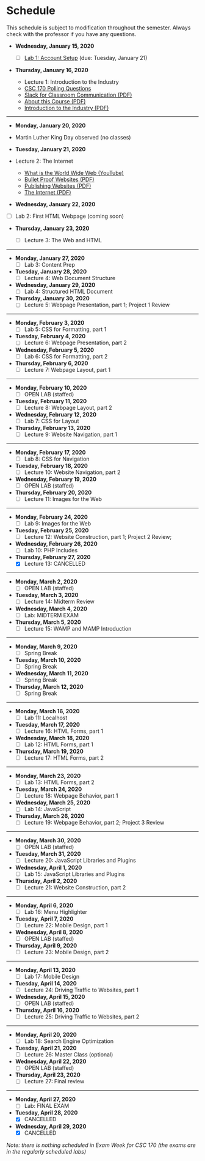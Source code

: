 # Schedule
This schedule is subject to modification throughout the semester. Always check with the professor if you have any questions.

- **Wednesday, January 15, 2020**
  - [ ] [Lab 1: Account Setup](lab01-account-setup/instructions.md) (due: Tuesday, January 21)
  
- **Thursday, January 16, 2020**
  
  - Lecture 1: Introduction to the Industry
  - [CSC 170 Polling Questions](https://forms.gle/b75g4tR9viEo1peS7)
  - [Slack for Classroom Communication (PDF)](01-Introduction-to-the-industry/slack-for-classroom-communication.pdf)
  - [About this Course (PDF)](01-Introduction-to-the-industry/about-this-course.pdf)
  - [Introduction to the Industry (PDF)](01-Introduction-to-the-industry/introduction-to-the-industry.pdf)
  

<hr>

- **Monday, January 20, 2020**
  
- Martin Luther King Day observed (no classes)
  
- **Tuesday, January 21, 2020**
  
- Lecture 2: The Internet
  
  - [What is the World Wide Web (YouTube)](https://www.youtube.com/watch?v=J8hzJxb0rpc)
  - [Bullet Proof Websites (PDF)](02-the-internet/bullet-proof-websites.pdf)
  - [Publishing Websites (PDF)](02-the-internet/publishing-websites.pdf)
  - [The Internet (PDF)](02-the-internet/the-internet.pdf)
  
- **Wednesday, January 22, 2020**
  
- [ ] Lab 2: First HTML Webpage (coming soon)
  
- **Thursday, January 23, 2020**
  
  - [ ] Lecture 3: The Web and HTML

<hr>

- **Monday, January 27, 2020**
  - [ ] Lab 3: Content Prep

- **Tuesday, January 28, 2020**
  - [ ] Lecture 4: Web Document Structure

- **Wednesday, January 29, 2020**
  - [ ] Lab 4: Structured HTML Document

- **Thursday, January 30, 2020**
  - [ ] Lecture 5: Webpage Presentation, part 1; Project 1 Review

<hr>

- **Monday, February 3, 2020**
  - [ ] Lab 5: CSS for Formatting, part 1

- **Tuesday, February 4, 2020**
  - [ ] Lecture 6: Webpage Presentation, part 2

- **Wednesday, February 5, 2020**
  - [ ] Lab 6: CSS for Formatting, part 2

- **Thursday, February 6, 2020**
  - [ ] Lecture 7: Webpage Layout, part 1

<hr>

- **Monday, February 10, 2020**
  - [ ] OPEN LAB (staffed)

- **Tuesday, February 11, 2020**
  - [ ] Lecture 8: Webpage Layout, part 2

- **Wednesday, February 12, 2020**
  - [ ] Lab 7: CSS for Layout

- **Thursday, February 13, 2020**
  - [ ] Lecture 9: Website Navigation, part 1

<hr>

- **Monday, February 17, 2020**
  - [ ] Lab 8: CSS for Navigation

- **Tuesday, February 18, 2020**
  - [ ] Lecture 10: Website Navigation, part 2

- **Wednesday, February 19, 2020**
  - [ ] OPEN LAB (staffed)

- **Thursday, February 20, 2020**
  - [ ] Lecture 11: Images for the Web

<hr>

- **Monday, February 24, 2020**
  - [ ] Lab 9: Images for the Web

- **Tuesday, February 25, 2020**
  - [ ] Lecture 12: Website Construction, part 1; Project 2 Review; 

- **Wednesday, February 26, 2020**
  - [ ] Lab 10: PHP Includes

- **Thursday, February 27, 2020**
  - [x] Lecture 13: CANCELLED

<hr>

- **Monday, March 2, 2020**
  - [ ] OPEN LAB (staffed)

- **Tuesday, March 3, 2020**
  - [ ] Lecture 14: Midterm Review

- **Wednesday, March 4, 2020**
  - [ ] Lab: MIDTERM EXAM

- **Thursday, March 5, 2020**
  - [ ] Lecture 15: WAMP and MAMP Introduction

<hr>

- **Monday, March 9, 2020**
  - [ ] Spring Break

- **Tuesday, March 10, 2020**
  - [ ] Spring Break

- **Wednesday, March 11, 2020**
  - [ ] Spring Break

- **Thursday, March 12, 2020**
  - [ ] Spring Break

<hr>

- **Monday, March 16, 2020**
  - [ ] Lab 11: Localhost

- **Tuesday, March 17, 2020**
  - [ ] Lecture 16: HTML Forms, part 1

- **Wednesday, March 18, 2020**
  - [ ] Lab 12: HTML Forms, part 1

- **Thursday, March 19, 2020**
  - [ ] Lecture 17: HTML Forms, part 2

<hr>

- **Monday, March 23, 2020**
  - [ ] Lab 13: HTML Forms, part 2

- **Tuesday, March 24, 2020**
  - [ ] Lecture 18: Webpage Behavior, part 1

- **Wednesday, March 25, 2020**
  - [ ] Lab 14: JavaScript

- **Thursday, March 26, 2020**
  - [ ] Lecture 19: Webpage Behavior, part 2; Project 3 Review

<hr>

- **Monday, March 30, 2020**
  - [ ] OPEN LAB (staffed)

- **Tuesday, March 31, 2020**
  - [ ] Lecture 20: JavaScript Libraries and Plugins

- **Wednesday, April 1, 2020**
  - [ ] Lab 15: JavaScript Libraries and Plugins

- **Thursday, April 2, 2020**
  - [ ] Lecture 21: Website Construction, part 2

<hr>

- **Monday, April 6, 2020**
  - [ ] Lab 16: Menu Highlighter

- **Tuesday, April 7, 2020**
  - [ ] Lecture 22: Mobile Design, part 1

- **Wednesday, April 8, 2020**
  - [ ] OPEN LAB (staffed)

- **Thursday, April 9, 2020**
  - [ ] Lecture 23: Mobile Design, part 2

<hr>

- **Monday, April 13, 2020**
  - [ ] Lab 17: Mobile Design

- **Tuesday, April 14, 2020**
  - [ ] Lecture 24: Driving Traffic to Websites, part 1

- **Wednesday, April 15, 2020**
  - [ ] OPEN LAB (staffed)

- **Thursday, April 16, 2020**
  - [ ] Lecture 25: Driving Traffic to Websites, part 2

<hr>

- **Monday, April 20, 2020**
  - [ ] Lab 18: Search Engine Optimization

- **Tuesday, April 21, 2020**
  - [ ] Lecture 26: Master Class (optional)

- **Wednesday, April 22, 2020**
  - [ ] OPEN LAB (staffed)

- **Thursday, April 23, 2020**
  - [ ] Lecture 27: Final review

<hr>

- **Monday, April 27, 2020**
  - [ ] Lab: FINAL EXAM

- **Tuesday, April 28, 2020**
  - [x] CANCELLED

- **Wednesday, April 29, 2020**
  - [x] CANCELLED

*Note: there is nothing scheduled in Exam Week for CSC 170 (the exams are in the regularly scheduled labs)*